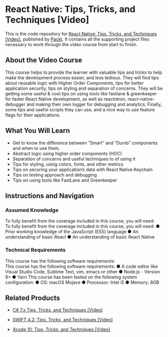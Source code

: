 # React Native: Tips, Tricks, and Techniques [Video]
This is the code repository for [React Native: Tips, Tricks, and Techniques [Video]](https://www.packtpub.com/web-development/react-native-tips-tricks-and-techniques-video?utm_source=github&utm_medium=repository&utm_campaign=9781789615180), published by [Packt](https://www.packtpub.com/?utm_source=github). It contains all the supporting project files necessary to work through the video course from start to finish.
## About the Video Course
This course helps to provide the learner with valuable tips and tricks to help make the development process easier, and less tedious. They will find tips about reusable logic with Higher Order Components, tips for better application security, tips on styling and separation of concerns. They will be getting some useful & cool tips on using tools like fastlane & greenkeeper for faster React Native development, as well as reactotron, react-native-debugger and making their own logger for debugging and analytics. Finally, some tips and useful scripts they can use, and a nice way to use feature flags for their applications.

<H2>What You Will Learn</H2>
<DIV class=book-info-will-learn-text>
<UL>
<LI>Get to know the difference between “Smart” and “Dumb” components and when to use them. 
<LI>Abstract logic using higher order components (HOC) 
<LI>Separation of concerns and useful techniques to of using it 
<LI>Tips for styling, using colors, fonts, and other metrics 
<LI>Tips on securing your application’s data with React Native Keychain 
<LI>Tips on testing approach and debugging&nbsp; 
<LI>Tips on using tools like FastLane and Greenkeeper </LI></UL></DIV>

## Instructions and Navigation
### Assumed Knowledge
To fully benefit from the coverage included in this course, you will need:<br/>
To fully benefit from the coverage included in this course, you will need:
●	Prior working knowledge of the JavaScript (ES5) language
●	An understanding of basic React
●	An understanding of basic React Native

### Technical Requirements
This course has the following software requirements:<br/>
This course has the following software requirements:
●	A code editor like Visual Studio Code, Sublime Text, vim, emacs or other
●	Node.js - Version 8+
●	Yarn
This course has been tested on the following system configuration:
●	OS: macOS Mojave
●	Processor: Intel i5
●	Memory: 8GB


## Related Products
* [C# 7.x Tips, Tricks, and Techniques [Video]](https://www.packtpub.com/application-development/c-7x-tips-tricks-and-techniques-video?utm_source=github&utm_medium=repository&utm_campaign=9781789341553)

* [SWIFT 4.2: Tips, Tricks, and Techniques [Video]](https://www.packtpub.com/application-development/swift-42-tips-tricks-and-techniques-video?utm_source=github&utm_medium=repository&utm_campaign=9781789610680)

* [Xcode 10: Tips, Tricks, and Techniques [Video]](https://www.packtpub.com/application-development/xcode-10-tips-tricks-and-techniques-video?utm_source=github&utm_medium=repository&utm_campaign=9781789614176)

